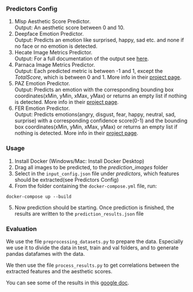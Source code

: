### Predictors Config 
1. Mlsp Aesthetic Score Predictor. \
   Output: An aesthetic score between 0 and 10.
2. Deepface Emotion Predictor. \
   Output: Predicts an emotion like surprised, happy, sad etc. and none if no face or no emotion is detected.
3. Hecate Image Metrics Predictor.\
   Output: For a full documentation of the output see [here](https://github.com/yahoo/hecate/blob/master/include/hecate/image_metrics.hpp).
4. Parnaca Image Metrics Predictor. \
   Output: Each predicted metric is between -1 and 1, except the _TotalScore_, which is between 0 and 1. More info in their [project page](https://www.ics.uci.edu/~skong2/aesthetics.html).
5. PAZ Emotion Predictor. \
   Output:  Predicts an emotion with the corresponding bounding box coordinates(xMin, yMin, xMax, yMax) or returns an empty list if nothing is detected. More info in their [project page](https://github.com/oarriaga/paz).
6. FER Emotion Predictor. \
   Output:  Predicts emotions(angry, disgust, fear, happy, neutral, sad, surprise) with a corresponding confidence score(0-1) and the bounding box coordinates(xMin, yMin, xMax, yMax) or returns an empty list if nothing is detected. More info in their [project page](https://github.com/justinshenk/fer).
     
### Usage
1. Install Docker (Windows/Mac: Install Docker Desktop)
2. Drag all images to be predicted, to the _prediction_images_ folder
3. Select in the ``input_config.json`` file under _predictors_, which features should be extracted(see Predictors Config)
4. From the folder containing the ``docker-compose.yml`` file, run:
```
docker-compose up --build
```
5. Now prediction should be starting. Once prediction is finished, the results are written to the ``prediction_results.json`` file

### Evaluation
We use the file ``preprocessing_datasets.py`` to prepare the data. Especially we use it to divide the data in test, train and val folders, and to generate pandas datafames with the data.

We then use the file ``process_results.py`` to get correlations between the extracted features and the aesthetic scores.

You can see some of the results in this [google doc](https://docs.google.com/document/d/1L2JBULEQu3bWDCpukInqkYeG1ndYQQ6cb0YXURxVq0Y/edit?usp=sharing).


